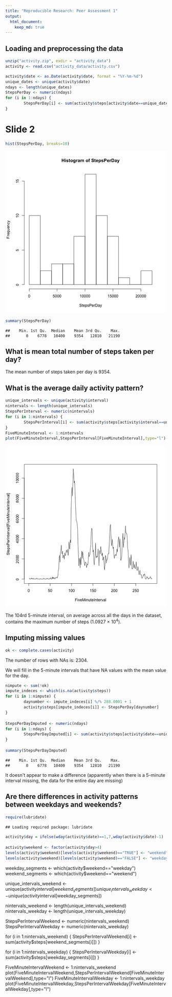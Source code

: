 ```yaml
---
title: "Reproducible Research: Peer Assessment 1"
output: 
  html_document:
    keep_md: true
---
```



## Loading and preprocessing the data


```r
unzip("activity.zip", exdir = "activity_data")
activity <- read.csv("activity_data/activity.csv")
```


```r
activity$date <- as.Date(activity$date, format = "%Y-%m-%d")
unique_dates <- unique(activity$date)
ndays <- length(unique_dates)
StepsPerDay <- numeric(ndays)
for (i in 1:ndays) {
        StepsPerDay[i] <- sum(activity$steps[activity$date==unique_dates[i]], na.rm=TRUE)
}
```

Slide 2
=======


```r
hist(StepsPerDay, breaks=10)
```

![plot of chunk unnamed-chunk-3](figure/unnamed-chunk-3-1.png) 

```r
summary(StepsPerDay)
```

```
##    Min. 1st Qu.  Median    Mean 3rd Qu.    Max. 
##       0    6778   10400    9354   12810   21190
```

## What is mean total number of steps taken per day?

The mean number of steps taken per day is 9354.

## What is the average daily activity pattern?


```r
unique_intervals <- unique(activity$interval)
nintervals <- length(unique_intervals)
StepsPerInterval <- numeric(nintervals)
for (i in 1:nintervals) {
        StepsPerInterval[i] <- sum(activity$steps[activity$interval==unique_intervals[i]], na.rm=TRUE)
}
FiveMinuteInterval <- 1:nintervals
plot(FiveMinuteInterval,StepsPerInterval[FiveMinuteInterval],type="l")
```

![plot of chunk unnamed-chunk-4](figure/unnamed-chunk-4-1.png) 

The 104rd 5-minute interval, on average across all the 
days in the dataset, contains the maximum number of steps (1.0927 &times; 10<sup>4</sup>).

## Imputing missing values


```r
ok <- complete.cases(activity)
```

The number of rows with NAs is: 2304.

We will fill in the 5-minute intervals that have NA values with the mean value for the day.

```r
nimpute <- sum(!ok)
impute_indeces <- which(is.na(activity$steps))
for (i in 1:nimpute) {
        daynumber <- impute_indeces[i] %/% 288.0001 + 1
        activity$steps[impute_indeces[i]] <- StepsPerDay[daynumber]
}

StepsPerDayImputed <- numeric(ndays)
for (i in 1:ndays) {
        StepsPerDayImputed[i] <- sum(activity$steps[activity$date==unique_dates[i]], na.rm=TRUE)
}

summary(StepsPerDayImputed)
```

```
##    Min. 1st Qu.  Median    Mean 3rd Qu.    Max. 
##       0    6778   10400    9354   12810   21190
```
It doesn't appear to make a difference (apparently when there is a 5-minute interval missing, the
data for the entire day are missing)


## Are there differences in activity patterns between weekdays and weekends?



```r
require(lubridate)
```

```
## Loading required package: lubridate
```

```r
activity$day = ifelse(wday(activity$date)==1,7,wday(activity$date)-1)

activity$weekend <- factor(activity$day>4)
levels(activity$weekend)[levels(activity$weekend)=="TRUE"] <- "weekend"
levels(activity$weekend)[levels(activity$weekend)=="FALSE"] <- "weekday"
```

weekday_segments <- which(activity$weekend=="weekday")
weekend_segments <- which(activity$weekend=="weekend")

unique_intervals_weekend <- unique(activity$interval[weekend_segments])
unique_intervals_weekday <- unique(activity$interval[weekday_segments])

nintervals_weekend <- length(unique_intervals_weekend)
nintervals_weekday <- length(unique_intervals_weekday)

StepsPerIntervalWeekend <- numeric(nintervals_weekend)
StepsPerIntervalWeekday <- numeric(nintervals_weekday)

for (i in 1:nintervals_weekend) {
        StepsPerIntervalWeekend[i] <- sum(activity$steps[weekend_segments[i]])
}

for (i in 1:nintervals_weekday) {
        StepsPerIntervalWeekday[i] <- sum(activity$steps[weekday_segments[i]])
}

FiveMinuteIntervalWeekend <- 1:nintervals_weekend
plot(FiveMinuteIntervalWeekend,StepsPerIntervalWeekend[FiveMinuteIntervalWeekend],type="l")
FiveMinuteIntervalWeekday <- 1:nintervals_weekday
plot(FiveMinuteIntervalWeekday,StepsPerIntervalWeekday[FiveMinuteIntervalWeekday],type="l")

